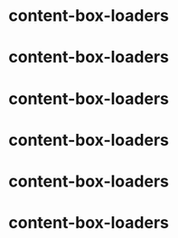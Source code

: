 # content-box-loaders
# content-box-loaders
# content-box-loaders
# content-box-loaders
# content-box-loaders
# content-box-loaders
